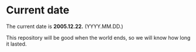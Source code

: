 # Current date

The current date is **2005.12.22.** (YYYY.MM.DD.)

This repository will be good when the world ends, so we will know how long it lasted.